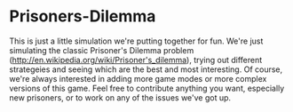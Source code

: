 Prisoners-Dilemma
=================

This is just a little simulation we're putting together for fun. We're just simulating the classic Prisoner's Dilemma problem (http://en.wikipedia.org/wiki/Prisoner's_dilemma), trying out different strategeies and seeing which are the best and most interesting. Of course, we're always interested in adding more game modes or more complex versions of this game. Feel free to contribute anything you want, especially new prisoners, or to work on any of the issues we've got up. 
